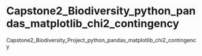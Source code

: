 # Capstone2_Biodiversity_python_pandas_matplotlib_chi2_contingency
Capstone2_Biodiversity_Project_python_pandas_matplotlib_chi2_contingency
